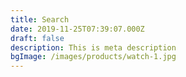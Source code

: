 ```yaml
---
title: Search
date: 2019-11-25T07:39:07.000Z
draft: false
description: This is meta description
bgImage: /images/products/watch-1.jpg
---
```

